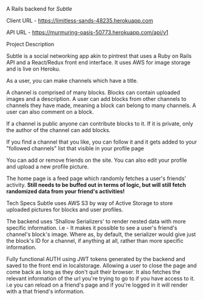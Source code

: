 A Rails backend for _Subtle_

  Client URL - https://limitless-sands-48235.herokuapp.com

  API URL - https://murmuring-oasis-50773.herokuapp.com/api/v1



Project Description

  Subtle is a social networking app akin to pintrest that uses a Ruby on Rails API and a React/Redux front end interface. It uses AWS for image storage and is live on Heroku.

  As a user, you can make channels which have a title.

  A channel is comprised of many blocks. Blocks can contain uploaded images and a description. A user can add blocks from other channels to channels they have made, meaning a block can belong to many channels.  A user can also comment on a block.

  If a channel is public anyone can contribute blocks to it. If it is private, only the author of the channel can add blocks.

  If you find a channel that you like, you can follow it and it gets added to your "followed channels" list that visible in your profile page

  You can add or remove friends on the site. You can also edit your profile and upload a new profile picture.

  The home page is a feed page which randomly fetches a user's friends' activity.
  **Still needs to be buffed out in terms of logic, but will still fetch randomized data from your friend's activities!**

Tech Specs
  Subtle uses AWS S3 by way of Active Storage to store uploaded pictures for blocks and user profiles.

  The backend uses 'Shallow Serializers' to render nested data with more specific information.
    i.e - It makes it possible to see a user's friend's channel's block's image. Where as, by default, the serializer would give just the block's ID for a channel, if anything at all, rather than more specific information.

  Fully functional AUTH using JWT tokens generated by the backend and saved to the front end in localstorage. Allowing a user to close the page and come back as long as they don't quit their browser. It also fetches the relevant information of the url you're trying to go to if you have access to it.
    i.e you can reload on a friend's page and if you're logged in it will render with a that friend's information.
